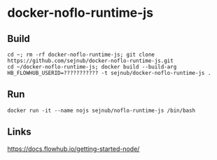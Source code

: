 # docker-noflo-runtime-js



## Build
    cd ~; rm -rf docker-noflo-runtime-js; git clone https://github.com/sejnub/docker-noflo-runtime-js.git
    cd ~/docker-noflo-runtime-js; docker build --build-arg HB_FLOWHUB_USERID=??????????? -t sejnub/docker-noflo-runtime-js .

## Run
    docker run -it --name nojs sejnub/noflo-runtime-js /bin/bash


## Links
https://docs.flowhub.io/getting-started-node/
